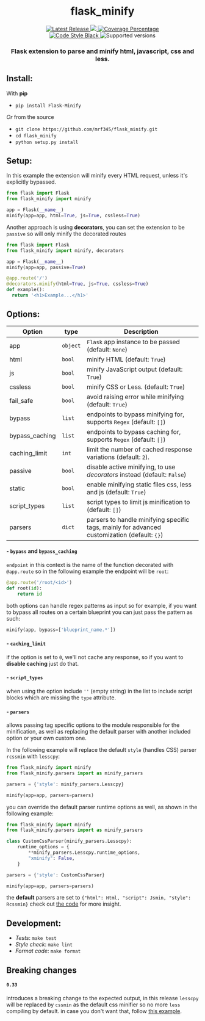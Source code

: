 <h1 align='center'> flask_minify </h1>
<p align='center'>
<a href='https://pypi.org/project/Flask-Minify/'>
    <img src='https://img.shields.io/github/v/tag/mrf345/flask_minify' alt='Latest Release' />
</a>
<a href='https://github.com/mrf345/flask_minify/actions/workflows/ci.yml'>
  <img src='https://github.com/mrf345/flask_minify/workflows/Build/badge.svg'>
</a>
<a href='https://github.com/mrf345/flask_minify/actions/workflows/ci.yml'>
  <img src='https://img.shields.io/endpoint?url=https://gist.githubusercontent.com/mrf345/bc746d7bfe356b54fbb93b2ea5d0d2a4/raw/flask_minify__heads_master.json' alt='Coverage Percentage' />
</a>
<br />
<a href='https://github.com/psf/black'>
    <img src='https://img.shields.io/badge/code%20style-black-000000.svg' alt='Code Style Black' />
</a>
<img src='https://img.shields.io/pypi/pyversions/flask_minify' alt='Supported versions' />
<br />
</p>

<h3 align='center'>Flask extension to parse and minify html, javascript, css and less.</h3>

## Install:

With **pip**

- `pip install Flask-Minify`

*Or* from the source

- `git clone https://github.com/mrf345/flask_minify.git`
- `cd flask_minify`
- `python setup.py install`

## Setup:

In this example the  extension will minify every HTML request, unless it's explicitly bypassed.

```python
from flask import Flask
from flask_minify import minify

app = Flask(__name__)
minify(app=app, html=True, js=True, cssless=True)
```

Another approach is using **decorators**, you can set the extension to be `passive` so will only minify the decorated routes

```python
from flask import Flask
from flask_minify import minify, decorators

app = Flask(__name__)
minify(app=app, passive=True)

@app.route('/')
@decorators.minify(html=True, js=True, cssless=True)
def example():
  return '<h1>Example...</h1>'
```

## Options:


Option             | type     | Description
-------------------|----------|-------------
 app               | `object` | `Flask` app instance to be passed (default: `None`)
 html              | `bool`   | minify HTML (default: `True`)
 js                | `bool`   | minify JavaScript output (default: `True`)
 cssless           | `bool`   | minify CSS or Less. (default: `True`)
 fail_safe         | `bool`   | avoid raising error while minifying (default: `True`)
 bypass            | `list`   | endpoints to bypass minifying for, supports `Regex` (default: `[]`)
 bypass_caching    | `list`   | endpoints to bypass caching for, supports `Regex` (default: `[]`)
 caching_limit     | `int`    | limit the number of cached response variations (default: `2`).
 passive           | `bool`   | disable active minifying, to use *decorators* instead (default: `False`)
 static            | `bool`   | enable minifying static files css, less and js (default: `True`)
 script_types      | `list`   | script types to limit js minification to (default: `[]`)
 parsers           | `dict`   | parsers to handle minifying specific tags, mainly for advanced customization (default: `{}`)


#### - `bypass` and `bypass_caching`

`endpoint` in this context is the name of the function decorated with `@app.route`
so in the following example the endpoint will be `root`:

```python
@app.route('/root/<id>')
def root(id):
    return id
```

both options can handle regex patterns as input so for example, if you want to bypass all routes on a certain blueprint
you can just pass the pattern as such:

```python
minify(app, bypass=['blueprint_name.*'])
```

#### - `caching_limit`

if the option is set to `0`, we'll not cache any response, so if you want to **disable caching** just do that.


#### - `script_types`

when using the option include `''` (empty string) in the list to include script blocks which are missing the `type` attribute.

#### - `parsers`

allows passing tag specific options to the module responsible for the minification, as well as replacing the default parser with another included option or your own custom one.

In the following example will replace the default `style` (handles CSS) parser `rcssmin` with `lesscpy`:

```python
from flask_minify import minify
from flask_minify.parsers import as minify_parsers

parsers = {'style': minify_parsers.Lesscpy}

minify(app=app, parsers=parsers)
```

you can override the default parser runtime options as well, as shown in the following example:

```python
from flask_minify import minify
from flask_minify.parsers import as minify_parsers

class CustomCssParser(minify_parsers.Lesscpy):
    runtime_options = {
        **minify_parsers.Lesscpy.runtime_options,
        "xminify": False,
    }

parsers = {'style': CustomCssParser}

minify(app=app, parsers=parsers)
```

the **default** parsers are set to `{"html": Html, "script": Jsmin, "style": Rcssmin}` check out [the code](https://github.com/mrf345/flask_minify/blob/master/flask_minify/parsers.py) for more insight.


## Development:

- *Tests*: `make test`
- *Style check*: `make lint`
- *Format code*: `make format`

## Breaking changes

#### `0.33`

introduces a breaking change to the expected output, in this release `lesscpy` will be replaced by `cssmin` as
the default css minifier so no more `less` compiling by default. in case you don't want that, follow [this example](https://github.com/mrf345/flask_minify#--parsers). 